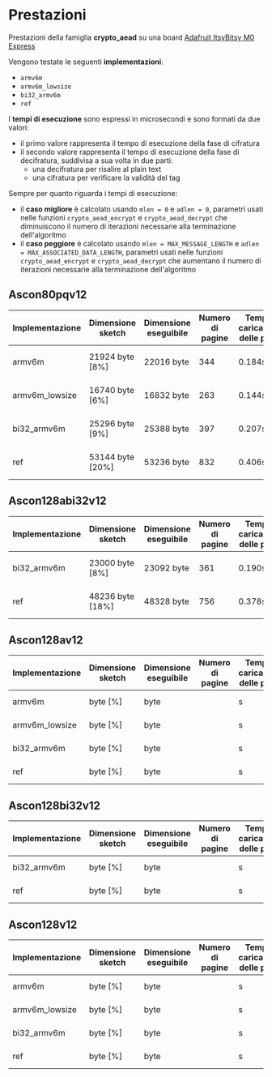 # Prestazioni

Prestazioni della famiglia **crypto_aead** su una board [Adafruit ItsyBitsy M0 Express](https://www.adafruit.com/product/3727)

Vengono testate le seguenti **implementazioni**:
* `armv6m`
* `armv6m_lowsize`
* `bi32_armv6m`
* `ref`

I **tempi di esecuzione** sono espressi in microsecondi e sono formati da due valori:
* il primo valore rappresenta il tempo di esecuzione della fase di cifratura
* il secondo valore rappresenta il tempo di esecuzione della fase di decifratura, suddivisa a sua volta in due parti:
  * una decifratura per risalire al plain text
  * una cifratura per verificare la validità del tag

Sempre per quanto riguarda i tempi di esecuzione:
* il **caso migliore** è calcolato usando `mlen = 0` e `adlen = 0`, parametri usati nelle funzioni `crypto_aead_encrypt` e `crypto_aead_decrypt` che diminuiscono il numero di iterazioni necessarie alla terminazione dell'algoritmo
* il **caso peggiore** è calcolato usando `mlen = MAX_MESSAGE_LENGTH` e `adlen = MAX_ASSOCIATED_DATA_LENGTH`, parametri usati nelle funzioni `crypto_aead_encrypt` e `crypto_aead_decrypt` che aumentano il numero di iterazioni necessarie alla terminazione dell'algoritmo

## Ascon80pqv12

| Implementazione | Dimensione sketch | Dimensione eseguibile | Numero di pagine | Tempo di caricamento delle pagine | Spazio variabili globali | Spazio variabili locali | Tempo di esecuzione (migliore) | Tempo di esecuzione (peggiore) |
| --------------- | ----------------- | --------------------- | ---------------- | --------------------------------- | ------------------------ | ----------------------- | ------------------------------ | ------------------------------ |
| armv6m          | 21924 byte [8%]   | 22016 byte            | 344              | 0.184s                            | 2404 byte [7%]           | 30364 byte              | 126 e 255                      | 399 e 801                      |
| armv6m_lowsize  | 16740 byte [6%]   | 16832 byte            | 263              | 0.144s                            | 2404 byte [7%]           | 30364 byte              | 135 e 275                      | 412 e 846                      |
| bi32_armv6m     | 25296 byte [9%]   | 25388 byte            | 397              | 0.207s                            | 2404 byte [7%]           | 30364 byte              | 135 e 273                      | 418 e 852                      |
| ref             | 53144 byte [20%]  | 53236 byte            | 832              | 0.406s                            | 2404 byte [7%]           | 30364 byte              | 184 e 364                      | 575 e 1166                     |

## Ascon128abi32v12

| Implementazione | Dimensione sketch | Dimensione eseguibile | Numero di pagine | Tempo di caricamento delle pagine | Spazio variabili globali | Spazio variabili locali | Tempo di esecuzione (migliore) | Tempo di esecuzione (peggiore) |
| --------------- | ----------------- | --------------------- | ---------------- | --------------------------------- | ------------------------ | ----------------------- | ------------------------------ | ------------------------------ |
| bi32_armv6m     | 23000 byte [8%]   | 23092 byte            | 361              | 0.190s                            | 2404 byte [7%]           | 30364 byte              | 119 e 238                      | 317 e 627                      |
| ref             | 48236 byte [18%]  | 48328 byte            | 756              | 0.378s                            | 2404 byte [7%]           | 30364 byte              | 169 e 388                      | 452 e 963                      |

## Ascon128av12

| Implementazione | Dimensione sketch | Dimensione eseguibile | Numero di pagine | Tempo di caricamento delle pagine | Spazio variabili globali | Spazio variabili locali | Tempo di esecuzione (migliore) | Tempo di esecuzione (peggiore) |
| --------------- | ----------------- | --------------------- | ---------------- | --------------------------------- | ------------------------ | ----------------------- | ------------------------------ | ------------------------------ |
| armv6m          |  byte [%]   |  byte            |               | s                            |  byte [%]           |  byte              |  e                       |  e                       |
| armv6m_lowsize  |  byte [%]   |  byte            |               | s                            |  byte [%]           |  byte              |  e                       |  e                       |
| bi32_armv6m     |  byte [%]   |  byte            |               | s                            |  byte [%]           |  byte              |  e                       |  e                       |
| ref             |  byte [%]   |  byte            |               | s                            |  byte [%]           |  byte              |  e                       |  e                       |

## Ascon128bi32v12

| Implementazione | Dimensione sketch | Dimensione eseguibile | Numero di pagine | Tempo di caricamento delle pagine | Spazio variabili globali | Spazio variabili locali | Tempo di esecuzione (migliore) | Tempo di esecuzione (peggiore) |
| --------------- | ----------------- | --------------------- | ---------------- | --------------------------------- | ------------------------ | ----------------------- | ------------------------------ | ------------------------------ |
| bi32_armv6m     |  byte [%]   |  byte            |               | s                            |  byte [%]           |  byte              |  e                       |  e                       |
| ref             |  byte [%]   |  byte            |               | s                            |  byte [%]           |  byte              |  e                       |  e                       |

## Ascon128v12

| Implementazione | Dimensione sketch | Dimensione eseguibile | Numero di pagine | Tempo di caricamento delle pagine | Spazio variabili globali | Spazio variabili locali | Tempo di esecuzione (migliore) | Tempo di esecuzione (peggiore) |
| --------------- | ----------------- | --------------------- | ---------------- | --------------------------------- | ------------------------ | ----------------------- | ------------------------------ | ------------------------------ |
| armv6m          |  byte [%]   |  byte            |               | s                            |  byte [%]           |  byte              |  e                       |  e                       |
| armv6m_lowsize  |  byte [%]   |  byte            |               | s                            |  byte [%]           |  byte              |  e                       |  e                       |
| bi32_armv6m     |  byte [%]   |  byte            |               | s                            |  byte [%]           |  byte              |  e                       |  e                       |
| ref             |  byte [%]   |  byte            |               | s                            |  byte [%]           |  byte              |  e                       |  e                       |
